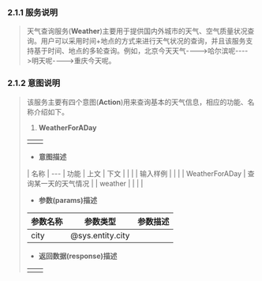 ### 2.1.1 服务说明

> 天气查询服务\(**Weather**\)主要用于提供国内外城市的天气、空气质量状况查询。用户可以采用时间+地点的方式来进行天气状况的查询，并且该服务支持基于时间、地点的多轮查询。例如，北京今天天气----&gt;哈尔滨呢----&gt;明天呢----&gt;重庆今天呢。

### 2.1.2 意图说明

> 该服务主要有四个意图\(**Action**\)用来查询基本的天气信息，相应的功能、名称介绍如下。
> 
> 1. **WeatherForADay**
> 
>   |  |  |
>   | --- | --- |
>   |  |  |
> 
> 
>   * **意图描述**
> 
>   \| 名称 \| --- \| 功能 \| 上文 \| 下文 \|  \|  \|  \| 输入样例 \|  \|  \|
>   \| WeatherForADay \| 查询某一天的天气情况 \|  \| weather \|  \|  \|  \|
> 
>   * **参数\(params\)描述**
> 
>   | 参数名称 | 参数类型 | 参数描述 |
>   | --- | --- | --- |
>   | city | @sys.entity.city |  |
> 
>   * **返回数据\(response\)描述**
> 
>   |  |  |
>   | --- | --- |
>   |  |  |

